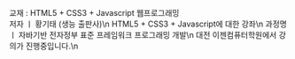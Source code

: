 교재 : HTML5 + CSS3 + Javascript 웹프로그래밍\
저자 ㅣ 황기태 (생능 출판사)\n
HTML5 + CSS3 + Javascript에 대한 강좌\n
과정명 ㅣ 자바기반 전자정부 표준 프레임워크 프로그래밍 개발\n
대전 이젠컴퓨터학원에서 강의가 진행중입니다.\n
